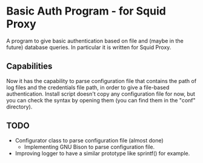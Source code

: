 Basic Auth Program - for Squid Proxy
=======================

A program to give basic authentication based on file and (maybe in the future) database queries. In particular it is written for Squid Proxy.

Capabilities
-----

Now it has the capability to parse configuration file that contains the path of log files and the credentials file path, in order to give a file-based authentication.
Install script doesn't copy any configuration file for now, but you can check the syntax by opening them (you can find them in the "conf" directory).

TODO
-----

* Configurator class to parse configuration file (almost done)
  * Implementing GNU Bison to parse configuration file.
* Improving logger to have a similar prototype like sprintf() for example.
